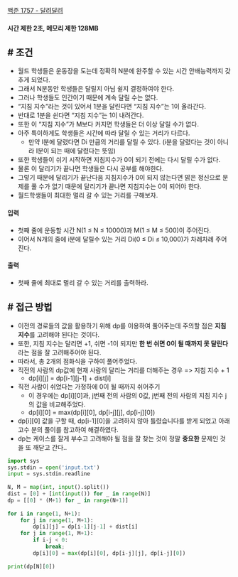 
[백준 1757 - 달려달려](https://www.acmicpc.net/problem/1757)

#### **시간 제한 2초, 메모리 제한 128MB**

## **# 조건**

- 월드 학생들은 운동장을 도는데 정확히 N분에 완주할 수 있는 시간 안배능력까지 갖추게 되었다.
- 그래서 N분동안 학생들은 달릴지 아님 쉴지 결정하여야 한다. 
- 그러나 학생들도 인간이기 때문에 계속 달릴 수는 없다. 
- “지침 지수”라는 것이 있어서 1분을 달린다면 “지침 지수”는 1이 올라간다. 
- 반대로 1분을 쉰다면 “지침 지수”는 1이 내려간다. 
- 또한 이 “지침 지수”가 M보다 커지면 학생들은 더 이상 달릴 수가 없다.
- 아주 특이하게도 학생들은 시간에 따라 달릴 수 있는 거리가 다르다. 
	- 만약 I분에 달렸다면 Di 만큼의 거리를 달릴 수 있다. (i분을 달렸다는 것이 아니라 I분이 되는 때에 달렸다는 뜻임) 
- 또한 학생들이 쉬기 시작하면 지침지수가 0이 되기 전에는 다시 달릴 수가 없다. 
- 물론 이 달리기가 끝나면 학생들은 다시 공부를 해야한다. 
- 그렇기 때문에 달리기가 끝난다음 지침지수가 0이 되지 않는다면 맑은 정신으로 문제를 풀 수가 없기 때문에 달리기가 끝나면 지침지수는 0이 되어야 한다.
- 월드학생들이 최대한 멀리 갈 수 있는 거리를 구해보자.

#### **입력**
- 첫째 줄에 운동할 시간 N(1 ≤ N ≤ 10000)과 M(1 ≤ M ≤ 500)이 주어진다. 
- 이어서 N개의 줄에 i분에 달릴수 있는 거리 Di(0 ≤ Di ≤ 10,000)가 차례차례 주어진다.

#### **출력**
- 첫째 줄에 최대로 멀리 갈 수 있는 거리를 출력하라.

## **# 접근 방법**

- 이전의 경로들의 값을 활용하기 위해 dp를 이용하여 풀어주는데 주의할 점은 **지침 지수**를 고려해야 된다는 것이다.
- 또한, 지침 지수는 달리면 +1, 쉬면 -1이 되지만 **한 번 쉬면 0이 될 때까지 못 달린다**라는 점을 잘 고려해주어야 된다.
- 따라서, 총 2개의 점화식을 구하여 풀어주었다.
- 직전의 사람의 dp값에 현재 사람의 달리는 거리를 더해주는 경우 => 지침 지수 + 1
	- dp[i][j] = dp[i-1][j-1] + dist[i]
- 직전 사람이 쉬었다는 가정하에 0이 될 때까지 쉬어주기
	- 이 경우에는 dp[i][0]과, j번째 전의 사람의 0값, j번째 전의 사람의 지침 지수 j의 값을 비교해주었다.
	- dp[i][0] = max(dp[i][0], dp[i-j][j], dp[i-j][0])
- dp[i][0] 값을 구할 때, dp[i-1][0]을 고려하지 않아 틀렸습니다를 받게 되었고 아래 고수 분의 풀이를 참고하여 해결하였다.
- dp는 케이스를 잘게 부수고 고려해야 될 점을 잘 찾는 것이 정말 **중요한** 문제인 것을 또 깨닫고 간다..

```python
import sys  
sys.stdin = open('input.txt')  
input = sys.stdin.readline  
  
N, M = map(int, input().split())  
dist = [0] + [int(input()) for _ in range(N)]  
dp = [[0] * (M+1) for _ in range(N+1)]  
  
for i in range(1, N+1):  
    for j in range(1, M+1):  
        dp[i][j] = dp[i-1][j-1] + dist[i]  
    for j in range(1, M+1):  
        if i-j < 0:  
            break;  
        dp[i][0] = max(dp[i][0], dp[i-j][j], dp[i-j][0])  
  
print(dp[N][0])
```
